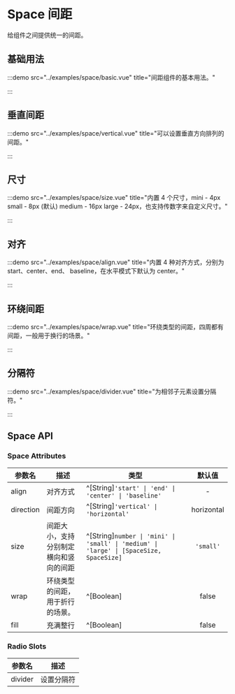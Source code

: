 # Space 间距

给组件之间提供统一的间距。

## 基础用法

:::demo src="../examples/space/basic.vue" title="间距组件的基本用法。"

:::

## 垂直间距

:::demo src="../examples/space/vertical.vue" title="可以设置垂直方向排列的间距。"

:::

## 尺寸

:::demo src="../examples/space/size.vue" title="内置 4 个尺寸，mini - 4px small - 8px (默认) medium - 16px large - 24px，也支持传数字来自定义尺寸。"

:::

## 对齐

:::demo src="../examples/space/align.vue" title="内置 4 种对齐方式，分别为 start、center、end、 baseline，在水平模式下默认为 center。"

:::

## 环绕间距

:::demo src="../examples/space/wrap.vue" title="环绕类型的间距，四周都有间距，一般用于换行的场景。"

:::

## 分隔符

:::demo src="../examples/space/divider.vue" title="为相邻子元素设置分隔符。"

:::

## Space API

### Space Attributes

| 参数名 | 描述 | 类型 | 默认值 |
| ------ | ---- | ---- | :----: |
| align | 对齐方式 | ^[String]`'start' \| 'end' \| 'center' \| 'baseline'` | - |
| direction | 间距方向 | ^[String]`'vertical' \| 'horizontal'` | horizontal |
| size | 间距大小，支持分别制定横向和竖向的间距 | ^[String]`number \| 'mini' \| 'small' \| 'medium' \| 'large' \| [SpaceSize, SpaceSize]`|`'small'` | small |
| wrap | 环绕类型的间距，用于折行的场景。 | ^[Boolean] | false |
| fill | 充满整行 | ^[Boolean] | false |

### Radio Slots

| 参数名 | 描述 |
| ------ | ---- |
| divider | 设置分隔符 |
